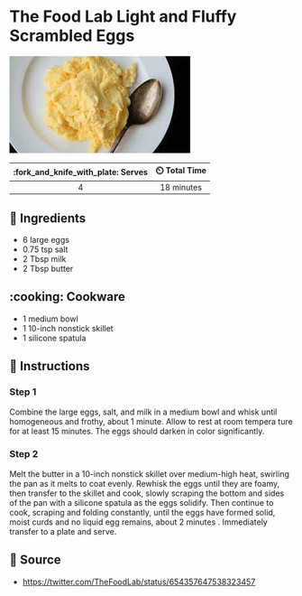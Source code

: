 # The Food Lab Light and Fluffy Scrambled Eggs

![](../assets/images/the-food-lab-light-and-fluffy-scrambled-eggs.jpg)

| :fork_and_knife_with_plate: Serves | :timer_clock: Total Time |
|:----------------------------------:|:-----------------------: |
| 4 | 18 minutes |

## :salt: Ingredients

- 6  large eggs
- 0.75 tsp salt
- 2 Tbsp milk
- 2 Tbsp butter

## :cooking: Cookware

- 1 medium bowl
- 1 10-inch nonstick skillet
- 1 silicone spatula

## :pencil: Instructions

### Step 1

Combine the large eggs, salt, and milk in a medium bowl and whisk until homogeneous and frothy, about 1 minute. Allow to rest at room tempera ture for at least 15 minutes. The eggs should darken in color significantly.

### Step 2

Melt the butter in a 10-inch nonstick skillet over medium-high heat, swirling the pan as it melts to coat evenly. Rewhisk the eggs until they are foamy, then transfer to the skillet and cook, slowly scraping the bottom and sides of the pan with a silicone spatula as the eggs solidify. Then continue to cook, scraping and folding constantly, until the eggs have formed solid, moist curds and no liquid egg remains, about 2 minutes . Immediately transfer to a plate and serve.

## :link: Source
- https://twitter.com/TheFoodLab/status/654357647538323457
